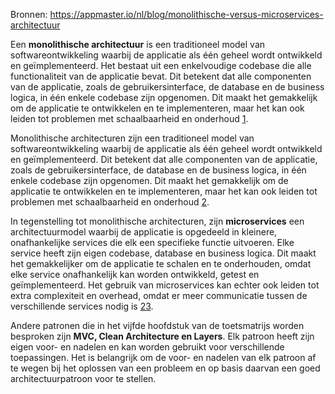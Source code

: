 Bronnen: https://appmaster.io/nl/blog/monolithische-versus-microservices-architectuur

Een **monolithische architectuur** is een traditioneel model van softwareontwikkeling waarbij de applicatie als één geheel wordt ontwikkeld en geïmplementeerd. Het bestaat uit een enkelvoudige codebase die alle functionaliteit van de applicatie bevat. Dit betekent dat alle componenten van de applicatie, zoals de gebruikersinterface,  de database en de business logica, in één enkele codebase zijn opgenomen. Dit maakt het gemakkelijk om de applicatie te ontwikkelen en te implementeren, maar het kan ook leiden tot problemen met schaalbaarheid en onderhoud [1](https://en.wikipedia.org/wiki/Monolithic_architecture).

Monolithische architecturen zijn een traditioneel model van softwareontwikkeling waarbij de applicatie als één geheel wordt ontwikkeld en geïmplementeerd. Dit betekent dat alle componenten van de applicatie, zoals de gebruikersinterface, de database en de business logica, in één enkele codebase zijn opgenomen. Dit maakt het gemakkelijk om de applicatie te ontwikkelen en te implementeren, maar het kan ook leiden tot problemen met schaalbaarheid en onderhoud [2](https://appmaster.io/nl/blog/monolithische-versus-microservices-architectuur).

In tegenstelling tot monolithische architecturen, zijn **microservices** een architectuurmodel waarbij de applicatie is opgedeeld in kleinere, onafhankelijke services die elk een specifieke functie uitvoeren. Elke service heeft zijn eigen codebase, database en business logica. Dit maakt het gemakkelijker om de applicatie te schalen en te onderhouden, omdat elke service onafhankelijk kan worden ontwikkeld, getest en geïmplementeerd. Het gebruik van microservices kan echter ook leiden tot extra complexiteit en overhead, omdat er meer communicatie tussen de verschillende services nodig is [2](https://appmaster.io/nl/blog/monolithische-versus-microservices-architectuur)[3](https://www.agile-academy.com/de/agiles-lexikon/monolithische-architektur/).

Andere patronen die in het vijfde hoofdstuk van de toetsmatrijs worden besproken zijn **MVC, Clean Architecture en Layers**. Elk patroon heeft zijn eigen voor- en nadelen en kan worden gebruikt voor verschillende toepassingen. Het is belangrijk om de voor- en nadelen van elk patroon af te wegen bij het oplossen van een probleem en op basis daarvan een goed architectuurpatroon voor te stellen.